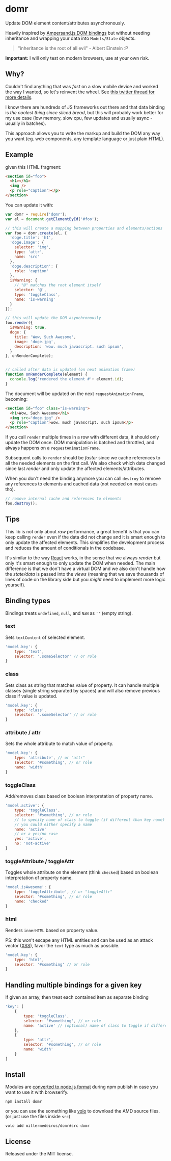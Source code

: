 # domr

Update DOM element content/attributes asynchronously.

Heavily inspired by [Ampersand.js DOM
bindings](http://ampersandjs.com/docs#ampersand-dom-bindings) but without
needing inheritance and wrapping your data into `Models/State` objects.

 > "inheritance is the root of all evil" - Albert Einstein :P

**Important:** I will only test on modern browsers, use at your own risk.


## Why?

Couldn't find anything that was *fast* on a slow mobile device and worked the
way I wanted, so let's reinvent the wheel. See [this twitter thread for more
details](https://twitter.com/millermedeiros/status/487358358069194753).

I know there are hundreds of JS frameworks out there and that data binding is
*the coolest thing since sliced bread*, but this will probably work better for
my use case (low memory, slow cpu, few updates and usually async - usually in
batches).

This approach allows you to write the markup and build the DOM any way you want
(eg. web components, any template language or just plain HTML).


## Example

given this HTML fragment:

```html
<section id="foo">
  <h1></h1>
  <img />
  <p role="caption"></p>
</section>
```

You can update it with:

```js
var domr = require('domr');
var el = document.getElementById('#foo');

// this will create a mapping between properties and elements/actions
var foo = domr.create(el, {
  'doge.title': 'h1',
  'doge.image': {
    selector: 'img',
    type: 'attr',
    name: 'src'
  },
  'doge.description': {
    role: 'caption'
  },
  isWarning: {
    // "@" matches the root element itself
    selector: '@',
    type: 'toggleClass',
    name: 'is-warning'
  }
});

// this will update the DOM asynchronously
foo.render({
  isWarning: true,
  doge: {
    title: 'Wow, Such Awesome',
    image: 'doge.jpg',
    description: 'wow. much javascript. such ipsum',
  }
}, onRenderComplete);


// called after data is updated (on next animation frame)
function onRenderComplete(element) {
  console.log('rendered the element #'+ element.id);
}
```

The document will be updated on the next `requestAnimationFrame`, becoming:

```html
<section id="foo" class="is-warning">
  <h1>Wow, Such Awesome</h1>
  <img src="doge.jpg" />
  <p role="caption">wow. much javascript. such ipsum</p>
</section>
```

If you call `render` multiple times in a row with different data, it should
only update the DOM once. DOM manipulation is batched and throttled, and always
happens on a `requestAnimationFrame`.

Subsequent calls to `render` should be *faster* since we cache references to
all the needed elements on the first call. We also check which data changed
since last *render* and only update the affected elements/attributes.

When you don't need the binding anymore you can call `destroy` to remove any
references to elements and cached data (not needed on most cases tho).

```js
// remove internal cache and references to elements
foo.destroy();
```


## Tips

This lib is not only about *raw* performance, a great benefit is that you can
keep calling `render` even if the data did not change and it is smart enough to
only update the affected elements. This simplifies the development process and
reduces the amount of conditionals in the codebase.

It's similar to the way [React](http://facebook.github.io/react/) works, in the
sense that we always *render* but only it's smart enough to only update the DOM
when needed. The main difference is that we don't have a virtual DOM and we
also don't handle how the *state/data* is passed into the *views* (meaning that
we save thousands of lines of code on the library side but you *might* need to
implement more logic yourself).


## Binding types

Bindings treats `undefined`, `null`, and `NaN` as `''` (empty string).


### text

Sets `textContent` of selected element.

```js
'model.key': {
    type: 'text',
    selector: '.someSelector' // or role
}
```

### class

Sets class as string that matches value of property. It can handle multiple
classes (single string separated by spaces) and will also remove previous class
if value is updated.

```js
'model.key': {
    type: 'class',
    selector: '.someSelector' // or role
}
```

### attribute / attr

Sets the whole attribute to match value of property.

```js
'model.key': {
    type: 'attribute', // or "attr"
    selector: '#something', // or role
    name: 'width'
}
```

### toggleClass

Add/removes class based on boolean interpretation of property name.

```js
'model.active': {
    type: 'toggleClass',
    selector: '#something', // or role
    // to specify name of class to toggle (if different than key name)
    // you could either specify a name
    name: 'active'
    // or a yes/no case
    yes: 'active',
    no: 'not-active'
}
```

### toggleAttribute / toggleAttr

Toggles whole attribute on the element (think `checked`) based on boolean interpretation of property name.

```js
'model.isAwesome': {
    type: 'toggleAttribute', // or "toggleAttr"
    selector: '#something', // or role
    name: 'checked'
}
```

### html

Renders `innerHTML` based on property value.

PS: this won't escape any HTML entities and can be used as an attack vector
([XSS](https://www.owasp.org/index.php/Cross-site_Scripting_%28XSS%29)), favor
the `text` type as much as possible.

```js
'model.key': {
    type: 'html',
    selector: '#something' // or role
}
```

## Handling multiple bindings for a given key

If given an array, then treat each contained item as separate binding

```js
'key': [
    {
        type: 'toggleClass',
        selector: '#something', // or role
        name: 'active' // (optional) name of class to toggle if different than key name
    },
    {
        type: 'attr',
        selector: '#something', // or role
        name: 'width'
    }
]
```

## Install

Modules are [converted to node.js
format](http://github.com/millermedeiros/nodefy) during npm publish in case you
want to use it with browserify.

```
npm install domr
```

or you can use the something like [volo](http://volojs.org/) to download the
AMD source files. (or just use the files inside `src`)

```
volo add millermedeiros/domr#src domr
```


## License

Released under the MIT license.


